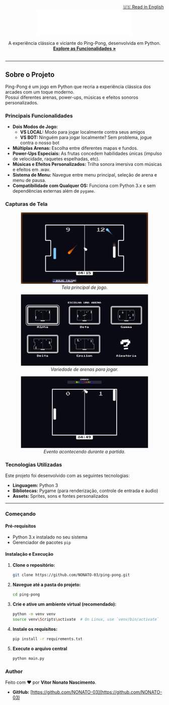 <div align="right">
    <a href="./README.md">🇺🇸 Read in English</a>
</div>

<div align="center">
  <img src="./assets/images/logo.png" alt="Ping-Pong Logo" width="300"/>
</div>

<p align="center">
  A experiência clássica e viciante do Ping-Pong, desenvolvida em Python.
  <br />
  <a href="#caracteristicas"><strong>Explore as Funcionalidades »</strong></a>
  <br />
  <br />
</p>

---

## Sobre o Projeto

Ping-Pong é um jogo em Python que recria a experiência clássica dos arcades com um toque moderno.  
Possui diferentes arenas, power-ups, músicas e efeitos sonoros personalizados.

<a name="caracteristicas"></a>
### Principais Funcionalidades

- **Dois Modos de Jogo:**
    - **VS LOCAL:** Modo para jogar localmente contra seus amigos
    - **VS BOT:** Ninguém para jogar localmente? Sem problema, jogue contra o nosso bot
- **Múltiplas Arenas:** Escolha entre diferentes mapas e fundos.
- **Power-Ups Especiais:** As frutas concedem habilidades únicas (impulso de velocidade, raquetes espelhadas, etc).
- **Músicas e Efeitos Personalizados:** Trilha sonora imersiva com músicas e efeitos em .wav.
- **Sistema de Menu:** Navegue entre menu principal, seleção de arena e menu de pausa.
- **Compatibilidade com Qualquer OS:** Funciona com Python 3.x e sem dependências externas além de `pygame`.

### Capturas de Tela

<p align="center">
  <img src="./assets/images/screenshots/match.png" alt="Captura de Tela da Partida" width="80%">
  <br>
  <em>Tela principal de jogo.</em>
</p>

<p align="center">
  <img src="./assets/images/screenshots/arenaselection.png" alt="Captura de Tela da Seleção de Arenas" width="80%">
  <br>
  <em>Variedade de arenas para jogar.</em>
</p>

<p align="center">
  <img src="./assets/images/screenshots/eventhappening.png" alt="Captura de Tela de Evento" width="80%">
  <br>
  <em>Evento acontecendo durante a partida.</em>
</p>

### Tecnologias Utilizadas

Este projeto foi desenvolvido com as seguintes tecnologias:

- **Linguagem:** Python 3
- **Bibliotecas:** Pygame (para renderização, controle de entrada e áudio)
- **Assets:** Sprites, sons e fontes personalizados

---

### Começando

#### Pré-requisitos
- Python 3.x instalado no seu sistema
- Gerenciador de pacotes `pip`

#### Instalação e Execução

1. **Clone o repositório:**
   ```sh
   git clone https://github.com/NONATO-03/ping-pong.git
2.  **Navegue até a pasta do projeto:**
    ```sh
    cd ping-pong
    ```
3.  **Crie e ative um ambiente virtual (recomendado):**
    ```sh
    python -m venv venv
    source venv\Scripts\activate  # On Linux, use `venv/bin/activate`
    ```
4.  **Instale os requisitos:**
    ```sh
    pip install -r requirements.txt
    ```
5.  **Execute o arquivo central**
    ```sh
    python main.py
    ```
### Author

Feito com ❤️ por **Vitor Nonato Nascimento**.

- **GitHub:** [https://github.com/NONATO-03](https://github.com/NONATO-03)

